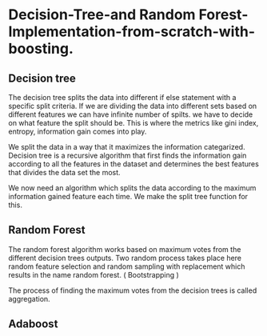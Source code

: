# Decision-Tree-and Random Forest-Implementation-from-scratch-with-boosting.

## Decision tree
The decision tree splits the data into different if else statement with a specific split criteria. If we are dividing the data into different sets based on different features we can have infinite number of spilts. we have to decide on what feature the split should be. This is where the metrics like gini index, entropy, information gain comes into play.

We split the data in a way that it maximizes the information categarized. Decision tree is a recursive algorithm that first finds the information gain according to all the features in the dataset and determines the best features that divides the data set the most.

We now need an algorithm which splits the data according to the maximum information gained feature each time. We make the split tree function for this.

## Random Forest
The random forest algorithm works based on maximum votes from the different decision trees outputs.
Two random process takes place here random feature selection and random sampling with replacement which results in the name random forest. ( Bootstrapping )

The process of finding the maximum votes from the decision trees is called aggregation.

## Adaboost


